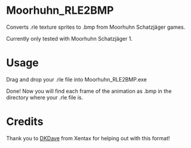 # Moorhuhn_RLE2BMP
Converts .rle texture sprites to .bmp from Moorhuhn Schatzjäger games.

Currently only tested with Moorhuhn Schatzjäger 1.

# Usage
Drag and drop your .rle file into Moorhuhn_RLE2BMP.exe

Done! Now you will find each frame of the animation as .bmp in the directory where your .rle file is.

# Credits
Thank you to [DKDave](https://github.com/DKDave) from Xentax for helping out with this format!
